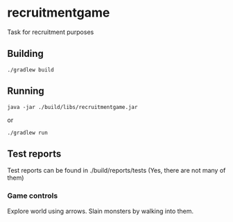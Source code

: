 # recruitmentgame
Task for recruitment purposes

## Building
```
./gradlew build
```
## Running
```
java -jar ./build/libs/recruitmentgame.jar
```
or
```
./gradlew run
```

## Test reports
Test reports can be found in ./build/reports/tests (Yes, there are not many of them)

### Game controls

Explore world using arrows. Slain monsters by walking into them.

